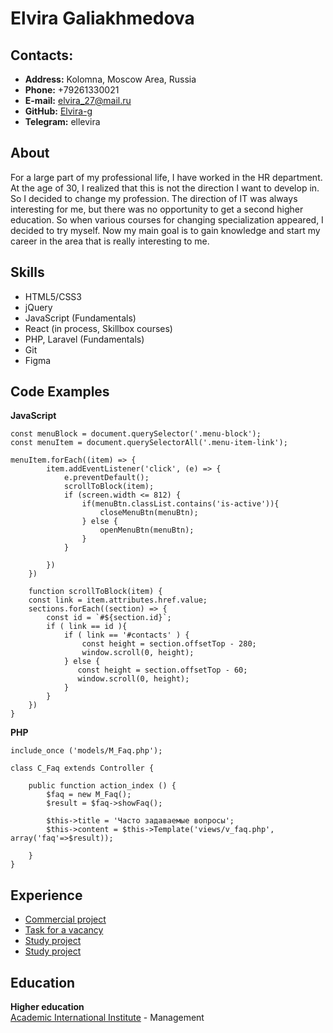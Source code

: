 # Elvira Galiakhmedova

## Contacts:

* **Address:** Kolomna, Moscow Area, Russia
* **Phone:** +79261330021
* **E-mail:** elvira_27@mail.ru
* **GitHub:** [Elvira-g](https://github.com/Elvira-g)
* **Telegram:** ellevira

## About
For a large part of my professional life, I have worked in the HR department. At the age of 30, I realized that this is not the direction I want to develop in. So I decided to change my profession. The direction of IT was always interesting for me, but there was no opportunity to get a second higher education. So when various courses for changing specialization appeared, I decided to try myself. Now my main goal is to gain knowledge and start my career in the area that is really interesting to me.

## Skills
* HTML5/CSS3
* jQuery
* JavaScript (Fundamentals)
* React (in process, Skillbox courses)
* PHP, Laravel (Fundamentals)
* Git
* Figma

## Code Examples
**JavaScript**

```const menuBtn = document.querySelector('.hamburger');
const menuBlock = document.querySelector('.menu-block');
const menuItem = document.querySelectorAll('.menu-item-link');

menuItem.forEach((item) => {
        item.addEventListener('click', (e) => {
            e.preventDefault();
            scrollToBlock(item);
            if (screen.width <= 812) {
                if(menuBtn.classList.contains('is-active')){
                    closeMenuBtn(menuBtn);
                } else {
                    openMenuBtn(menuBtn);
                }  
            }
            
        })
    })

    function scrollToBlock(item) {
    const link = item.attributes.href.value;
    sections.forEach((section) => {
        const id = `#${section.id}`;
        if ( link == id ){ 
            if ( link == '#contacts' ) {
                const height = section.offsetTop - 280;
                window.scroll(0, height);
            } else {
               const height = section.offsetTop - 60;
               window.scroll(0, height);
            }
        }
    })
}
```
**PHP**
```<?php
include_once ('models/M_Faq.php');

class C_Faq extends Controller {

    public function action_index () {
        $faq = new M_Faq();
        $result = $faq->showFaq();

        $this->title = 'Часто задаваемые вопросы';
        $this->content = $this->Template('views/v_faq.php', array('faq'=>$result));

    }
}
```

## Experience
* [Commercial project](https://sidelki-zabota.ru/)
* [Task for a vacancy](https://github.com/Elvira-g/ABC_Mobile_test)
* [Study project](https://rolling-scopes-school.github.io/elvira-g-JSFEPRESCHOOL/portfolio/)
* [Study project](https://rolling-scopes-school.github.io/elvira-g-JSFEPRESCHOOL/audiopleer/)

## Education
**Higher education**  
[Academic International Institute](http://ami-map.ru) - Management


